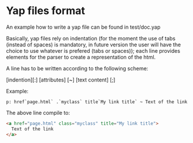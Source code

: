 # Yap files format

An example how to write a yap file can be found in test/doc.yap

Basically, yap files rely on indentation (for the moment the use of tabs (instead of spaces) is mandatory, in future version the user will have the choice to use whatever is prefered (tabs or spaces)); each line provides elements for the parser to create a representation of the html.

A line has to be written according to the following scheme:

[indention]<tag name>[:] [attributes] [~] [text content] [;]

Example:
```yap
p: href`page.html` .`myclass` title`My link title` ~ Text of the link
```
The above line compile to:

```html
<a href="page.html" class="myclass" title="My link title">
  Text of the link
</a>
```
